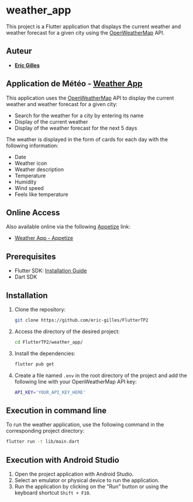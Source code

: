 # weather_app

This project is a Flutter application that displays the current weather and weather forecast for a given city using the [OpenWeatherMap](https://openweathermap.org/) API.

## Auteur 
- **[Eric Gilles](https://github.com/eric-gilles)**

## Application de Météo - [Weather App](https://github.com/eric-gilles/FlutterTP2/tree/main/weather_app)
This application uses the [OpenWeatherMap](https://openweathermap.org/) API to display the current weather and weather forecast for a given city:
- Search for the weather for a city by entering its name
- Display of the current weather
- Display of the weather forecast for the next 5 days

The weather is displayed in the form of cards for each day with the following information:
- Date
- Weather icon
- Weather description
- Temperature
- Humidity
- Wind speed
- Feels like temperature

## Online Access

Also available online via the following [Appetize](https://appetize.io/) link:

- [Weather App - Appetize](https://appetize.io/app/b_km7dibd7ult4kdzdktphdjhsaq)


## Prerequisites

- Flutter SDK: [Installation Guide](https://flutter.dev/docs/get-started/install)
- Dart SDK

## Installation

1. Clone the repository:
    ```bash
    git clone https://github.com/eric-gilles/FlutterTP2
    ```

2. Access the directory of the desired project:
    ```bash
    cd FlutterTP2/weather_app/
    ```
3. Install the dependencies:
    ```bash
    flutter pub get
    ```
4. Create a file named `.env` in the root directory of the project and add the following line with your OpenWeatherMap API key:
    ```bash
    API_KEY='YOUR_API_KEY_HERE'
    ```
## Execution in command line

To run the weather application, use the following command in the corresponding project directory:

```bash
flutter run -t lib/main.dart
```

## Execution with Android Studio

1. Open the project application with Android Studio.
2. Select an emulator or physical device to run the application.
2. Run the application by clicking on the "Run" button or using the keyboard shortcut `Shift + F10`.
